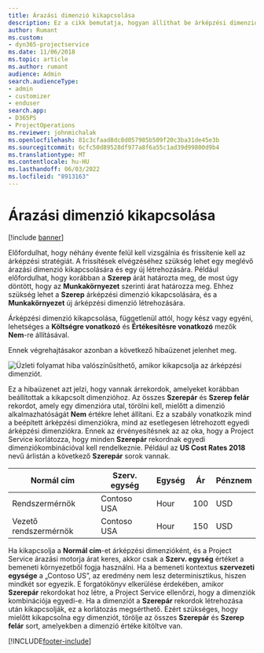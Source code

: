 ```yaml
---
title: Árazási dimenzió kikapcsolása
description: Ez a cikk bemutatja, hogyan állíthat be árképzési dimenziókat a Project Service megoldásban.
author: Rumant
ms.custom:
- dyn365-projectservice
ms.date: 11/06/2018
ms.topic: article
ms.author: rumant
audience: Admin
search.audienceType:
- admin
- customizer
- enduser
search.app:
- D365PS
- ProjectOperations
ms.reviewer: johnmichalak
ms.openlocfilehash: 81c3cfaad8dc8d057985b509f20c3ba31de45e3b
ms.sourcegitcommit: 6cfc50d89528df977a8f6a55c1ad39d99800d9b4
ms.translationtype: MT
ms.contentlocale: hu-HU
ms.lasthandoff: 06/03/2022
ms.locfileid: "8913163"
---
```

# <a name="turn-off-a-pricing-dimension"></a>Árazási dimenzió kikapcsolása

[!include [banner](../includes/psa-now-project-operations.md)]

Előfordulhat, hogy néhány évente felül kell vizsgálnia és frissítenie kell az árképzési stratégiát. A frissítések elvégzéséhez szükség lehet egy meglévő árazási dimenzió kikapcsolására és egy új létrehozására. Például előfordulhat, hogy korábban a **Szerep** árát határozta meg, de most úgy döntött, hogy az **Munkakörnyezet** szerinti árat határozza meg. Ehhez szükség lehet a **Szerep** árképzési dimenzió kikapcsolására, és a **Munkakörnyezet** új árképzési dimenzió létrehozására. 

Árképzési dimenzió kikapcsolása, függetlenül attól, hogy kész vagy egyéni, lehetséges a **Költségre vonatkozó** és **Értékesítésre vonatkozó** mezők **Nem**-re állításával.

Ennek végrehajtásakor azonban a következő hibaüzenet jelenhet meg.

![Üzleti folyamat hiba valószínűsíthető, amikor kikapcsolja az árképzési dimenziót.](media/Business-Process-Error.png)


Ez a hibaüzenet azt jelzi, hogy vannak árrekordok, amelyeket korábban beállítottak a kikapcsolt dimenzióhoz. Az összes **Szerepár** és **Szerep felár** rekordot, amely egy dimenzióra utal, törölni kell, mielőtt a dimenzió alkalmazhatóságát **Nem** értékre lehet állítani. Ez a szabály vonatkozik mind a beépített árképzési dimenziókra, mind az esetlegesen létrehozott egyedi árképzési dimenziókra. Ennek az érvényesítésnek az az oka, hogy a Project Service korlátozza, hogy minden **Szerepár** rekordnak egyedi dimenziókombinációval kell rendelkeznie. Például az **US Cost Rates 2018** nevű árlistán a következő **Szerepár** sorok vannak. 

| Normál cím         | Szerv. egység    |Egység   |Ár  |Pénznem  |
| -----------------------|-------------|-------|-------|----------|
| Rendszermérnök|Contoso USA|Hour| 100|USD|
| Vezető rendszermérnök|Contoso USA|Hour| 150| USD|


Ha kikapcsolja a **Normál cím**-et árképzési dimenzióként, és a Project Service árazási motorja árat keres, akkor csak a **Szerv. egység** értéket a bemeneti környezetből fogja használni. Ha a bemeneti kontextus **szervezeti egysége** a „Contoso US”, az eredmény nem lesz determinisztikus, hiszen mindkét sor egyezik. E forgatókönyv elkerülése érdekében, amikor **Szerepár** rekordokat hoz létre, a Project Service ellenőrzi, hogy a dimenziók kombinációja egyedi-e. Ha a dimenziót a **Szerepár** rekordok létrehozása után kikapcsolják, ez a korlátozás megsérthető. Ezért szükséges, hogy mielőtt kikapcsolna egy dimenziót, törölje az összes **Szerepár** és **Szerep felár** sort, amelyekben a dimenzió értéke kitöltve van.



[!INCLUDE[footer-include](../includes/footer-banner.md)]
